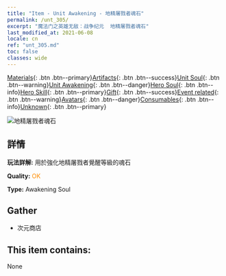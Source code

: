 ```yaml
---
title: "Item - Unit Awakening - 地精屠戮者魂石"
permalink: /unt_305/
excerpt: "魔法门之英雄无敌：战争纪元  地精屠戮者魂石"
last_modified_at: 2021-06-08
locale: cn
ref: "unt_305.md"
toc: false
classes: wide
---
```

 [Materials](/ItemsCN/){: .btn .btn--primary}[Artifacts](/ItemsCN/Artifacts/){: .btn .btn--success}[Unit Soul](/ItemsCN/UnitSoul/){: .btn .btn--warning}[Unit Awakening](/ItemsCN/UnitAwakening/){: .btn .btn--danger}[Hero Soul](/ItemsCN/HeroSoul/){: .btn .btn--info}[Hero Skill](/ItemsCN/HeroSkill/){: .btn .btn--primary}[Gift](/ItemsCN/Gift/){: .btn .btn--success}[Event related](/ItemsCN/Events/){: .btn .btn--warning}[Avatars](/ItemsCN/Avatars/){: .btn .btn--danger}[Consumables](/ItemsCN/Consumables/){: .btn .btn--info}[Unknown](/ItemsCN/Unknown/){: .btn .btn--primary}

 ![地精屠戮者魂石](/images/u/tia_shourenzhanshi.jpg)

## 詳情
 **玩法詳解:** 用於強化地精屠戮者覺醒等級的魂石

 **Quality:** <span style="color: #FF8C00">OK</span>

 **Type:** Awakening Soul

## Gather

*    次元商店 

## This item contains:

  None

